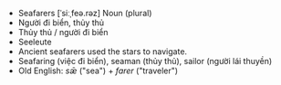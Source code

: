 - Seafarers [ˈsiːˌfeə.rəz] Noun (plural)  
- Người đi biển, thủy thủ  
- Thủy thủ / người đi biển  
- Seeleute  
- Ancient seafarers used the stars to navigate.  
- Seafaring (việc đi biển), seaman (thủy thủ), sailor (người lái thuyền)  
- Old English: *sǣ* ("sea") + *farer* ("traveler")